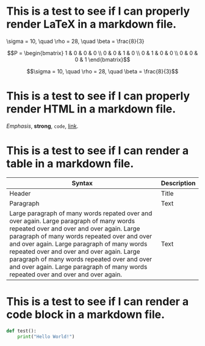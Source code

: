# This is a test to see if I can properly render LaTeX in a markdown file.



\sigma = 10, \quad \rho = 28, \quad \beta = \frac{8}{3}


$$P = \begin{bmatrix}
1 & 0 & 0 & 0 \\
0 & 0 & 1 & 0 \\
0 & 1 & 0 & 0 \\
0 & 0 & 0 & 1
\end{bmatrix}$$

$$\sigma = 10, \quad \rho = 28, \quad \beta = \frac{8}{3}$$


# This is a test to see if I can properly render HTML in a markdown file.

<em>Emphasis</em>, <strong>strong</strong>, <code>code</code>, <a href="http://example.com">link</a>.

# This is a test to see if I can render a table in a markdown file.

| Syntax | Description |
| ----------- | ----------- |
| Header | Title |
| Paragraph | Text |
| Large paragraph of many words repated over and over again. Large paragraph of many words repeated over and over and over again. Large paragraph of many words repeated over and over and over again. Large paragraph of many words repeated over and over and over again. Large paragraph of many words repeated over and over and over again. Large paragraph of many words repeated over and over and over again.| Text |

# This is a test to see if I can render a code block in a markdown file.

```python
def test():
    print("Hello World!")
```